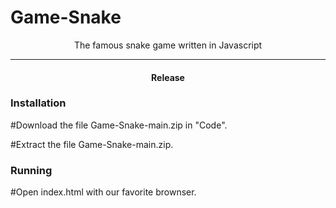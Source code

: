 # Game-Snake
<p align="center">
The famous snake game written in Javascript</p>
<hr>

<h4 align="center">
    Release
</h4>


### Installation

#Download the file Game-Snake-main.zip in "Code".

#Extract the file Game-Snake-main.zip.


### Running

#Open index.html with our favorite brownser.



